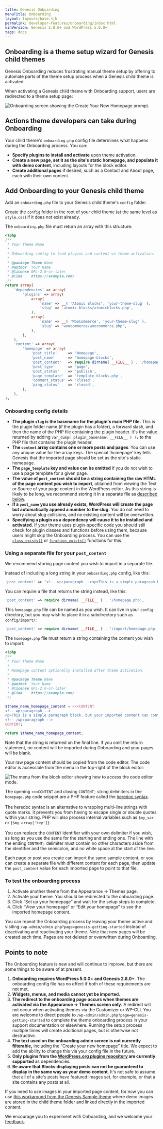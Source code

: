 ```yaml
---
title: Genesis Onboarding
menuTitle: Onboarding
layout: layouts/base.njk
permalink: developer-features/onboarding/index.html
minVersion: Genesis 2.8.0+ and WordPress 5.0.0+
tags: docs
---
```


## Onboarding is a theme setup wizard for Genesis child themes

Genesis Onboarding reduces frustrating manual theme setup by offering to automate parts of the theme setup process when a Genesis child theme is activated.

When activating a Genesis child theme with Onboarding support, users are redirected to a theme setup page:

<img src="{{ '/img/onboarding.png' | url }}" alt="Onboarding screen showing the Create Your New Homepage prompt.">

## Actions theme developers can take during Onboarding

Your child theme's `onboarding.php` config file determines what happens during the Onboarding process. You can:

- **Specify plugins to install and activate** upon theme activation.
- **Create a new page, set it as the site's static homepage, and populate it with demo content**, including layouts for the block editor.
- **Create additional pages** if desired, such as a Contact and About page, each with their own content.

## Add Onboarding to your Genesis child theme

Add an `onboarding.php` file to your Genesis child theme's `config` folder.

<p class="notice-small">
Create the <code>config</code> folder in the root of your child theme (at the same level as <code>style.css</code>) if it does not exist already.
</p>

The `onboarding.php` file must return an array with this structure:

```php
<?php
/**
 * Your Theme Name
 *
 * Onboarding config to load plugins and content on theme activation.
 *
 * @package Theme Name
 * @author  Your Name
 * @license GPL-2.0-or-later
 * @link    https://example.com/
 */
return array(
	'dependencies' => array(
		'plugins' => array(
			array(
				'name' => __( 'Atomic Blocks', 'your-theme-slug' ),
				'slug' => 'atomic-blocks/atomicblocks.php',
			),
			array(
				'name' => __( 'WooCommerce', 'your-theme-slug' ),
				'slug' => 'woocommerce/woocommerce.php',
			),
		),
	),
	'content' => array(
		'homepage' => array(
			'post_title'     => 'Homepage',
			'post_name'      => 'homepage-blocks',
			'post_content'   => require dirname( __FILE__ ) . '/homepage.php',
			'post_type'      => 'page',
			'post_status'    => 'publish',
			'page_template'  => 'template-blocks.php',
			'comment_status' => 'closed',
			'ping_status'    => 'closed',
		),
	),
);
```
### Onboarding config details

- **The plugin `slug` is the basename for the plugin's main PHP file.** This is the plugin folder name (if the plugin has a folder), a forward slash, and then the name of the PHP file containing the plugin header. It's the value returned by adding `var_dump( plugin_basename( __FILE__ ) );` to the PHP file that contains the plugin header.
- **The `content` array contains one or more posts and pages**. You can use any unique value for the array keys. The special 'homepage' key tells Genesis that the imported page should be set as the site's static homepage.
- **The `page_template` key and value can be omitted** if you do not wish to use a page template for a given page.
- **The value of `post_content` should be a string containing the raw HTML of the page content you wish to import**, obtained from viewing the Text or Source of your page content in the WordPress editor. As this string is likely to be long, we recommend storing it in a separate file as [described below](#using-a-separate-file-for-your-post_content).
- **If a `post_name` you use already exists, WordPress will create the page but automatically append a number to the slug.** You do not need to worry about slug collisions, and no existing content will be overwritten.
- **Specifying a plugin as a dependency will cause it to be installed and activated.** If your theme uses plugin-specific code you should still check for plugin classes and functions before using them, because users might skip the Onboarding process. You can use the [`class_exists()`](http://php.net/manual/en/function.class-exists.php) or [`function_exists()`](http://php.net/manual/en/function.function-exists.php) functions for this.

### Using a separate file for your `post_content`

We recommend storing page content you wish to import in a separate file.

Instead of including a long string in your `onboarding.php` config, like this:

```php
'post_content' => '<!-- wp:paragraph --><p>This is a simple paragraph block, but your imported content can contain much more exciting content than this.</p><!-- /wp:paragraph -->';
```

You can require a file that returns the string instead, like this:

```php
'post_content' => require dirname( __FILE__ ) . '/homepage.php',
```

This `homepage.php` file can be named as you wish. It can live in your `config` directory, but you may wish to place it in a subdirectory such as `config/import/`:

```php
'post_content' => require dirname( __FILE__ ) . '/import/homepage.php',
```

The `homepage.php` file must return a string containing the content you wish to import:

```php
<?php
/**
 * Your Theme Name
 *
 * Homepage content optionally installed after theme activation.
 *
 * @package Theme Name
 * @author  Your Name
 * @license GPL-2.0-or-later
 * @link    https://example.com/
 */

$theme_name_homepage_content = <<<CONTENT
<!-- wp:paragraph -->
<p>This is a simple paragraph block, but your imported content can contain much more exciting content than this.</p>
<!-- /wp:paragraph -->
CONTENT;

return $theme_name_homepage_content;
```

Note that the string is returned on the final line. If you omit the return statement, no content will be imported during Onboarding and your pages will be blank.

Your raw page content should be copied from the code editor. The code editor is accessible from the menu in the top-right of the block editor:

<img src="{{ '/img/code-editor.png' | url }}" alt="The menu from the block editor showing how to access the code editor mode.">

<p class="notice-small">
The opening <code>&lt;&lt;&lt;CONTENT</code> and closing <code>CONTENT;</code> string delimiters in the <code>homepage.php</code> code snippet are a PHP feature called the <a href="http://php.net/manual/en/language.types.string.php#language.types.string.syntax.heredoc">heredoc syntax</a>.
<br><br>The heredoc syntax is an alternative to wrapping multi-line strings with quote marks. It prevents you from having to escape single or double quotes within your string. PHP will also process internal variables such as <code>$my_var</code> or <code>{$my_array['key']}</code>. 
<br><br>You can replace the <code>CONTENT</code> identifier with your own delimiter if you wish, as long as you use the same for the starting and ending one. The line with the ending <code>CONTENT;</code> delimiter must contain no other characters aside from the identifier and the semicolon, and no white space at the start of the line.
</p>

Each page or post you create can import the same sample content, or you can create a separate file with different content for each page, then update the `post_content` value for each imported page to point to that file.

### To test the onboarding process

1. Activate another theme from the Appearance → Themes page.
2. Activate your theme. You should be redirected to the onboarding page.
3. Click “Set up your homepage” and wait for the setup steps to complete.
4. Click “View your homepage” or “Edit your homepage” to see the imported homepage content.

You can repeat the Onboarding process by leaving your theme active and visiting `/wp-admin/admin.php?page=genesis-getting-started` instead of deactivating and reactivating your theme. Note that new pages will be created each time. Pages are not deleted or overwritten during Onboarding.

## Points to note

<p class="notice">
The Onboarding feature is new and will continue to improve, but there are some things to be aware of at present.
</p>

1. **Onboarding requires WordPress 5.0.0+ and Genesis 2.8.0+**. The onboarding config file has no effect if both of these requirements are not met.
2. **Widgets, menus, and media cannot yet be imported.**
3. **The redirect to the onboarding page occurs when themes are activated via the Appearance → Themes screen only**. A redirect will not occur when activating themes via the Customizer or WP-CLI. You are welcome to direct people to `/wp-admin/admin.php?page=genesis-getting-started` to complete the theme onboarding process in your support documentation or elsewhere. Running the setup process multiple times will create additional pages, but is otherwise not destructive.
4. **The text used on the onboarding admin screen is not currently filterable,** including the “Create your new homepage” title. We expect to add the ability to change this via your config file in the future.
5. **Only plugins from the [WordPress.org plugins repository](https://wordpress.org/plugins/) are currently supported** as dependencies.
6. **Be aware that Blocks displaying posts can not be guaranteed to display in the same way as your demo content**. It's not safe to assume that all of a site's posts have featured images set, for example, or that a site contains any posts at all.

If you need to use images in your imported page content, for now you can use [this workaround from the Genesis Sample theme](https://github.com/studiopress/genesis-sample/blob/412a59ec37e143c87fc7d3349d29df1bf096c1fc/config/import/content/homepage.php#L13-L27) where demo images are stored in the child theme folder and linked directly in the imported content.

We encourage you to experiment with Onboarding, and we welcome your <a href="{{ '/contribute/#general-feedback' | url }}">feedback</a>.
